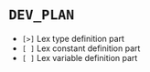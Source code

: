 # `DEV_PLAN`
* `[>]` Lex type definition part
* `[ ]` Lex constant definition part
* `[ ]` Lex variable definition part